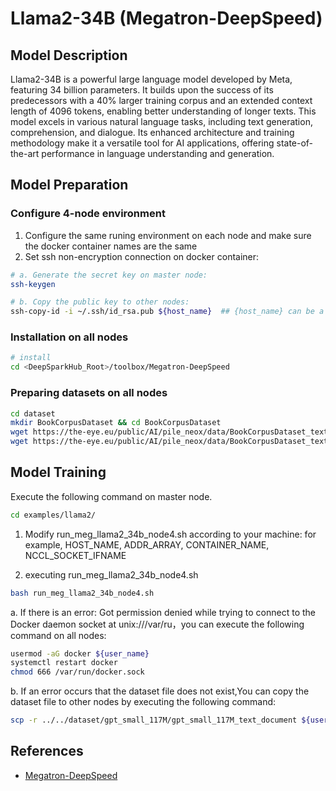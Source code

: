 # Llama2-34B (Megatron-DeepSpeed)

## Model Description

Llama2-34B is a powerful large language model developed by Meta, featuring 34 billion parameters. It builds upon the
success of its predecessors with a 40% larger training corpus and an extended context length of 4096 tokens, enabling
better understanding of longer texts. This model excels in various natural language tasks, including text generation,
comprehension, and dialogue. Its enhanced architecture and training methodology make it a versatile tool for AI
applications, offering state-of-the-art performance in language understanding and generation.

## Model Preparation

### Configure 4-node environment

1. Configure the same runing environment on each node and make sure the docker container names are the same
2. Set ssh non-encryption connection on docker container:

```sh
# a. Generate the secret key on master node:
ssh-keygen

# b. Copy the public key to other nodes:
ssh-copy-id -i ~/.ssh/id_rsa.pub ${host_name}  ## {host_name} can be a specified Ip address or domain name
```

### Installation on all nodes

```sh
# install
cd <DeepSparkHub_Root>/toolbox/Megatron-DeepSpeed
```

### Preparing datasets on all nodes

```sh
cd dataset
mkdir BookCorpusDataset && cd BookCorpusDataset
wget https://the-eye.eu/public/AI/pile_neox/data/BookCorpusDataset_text_document.bin
wget https://the-eye.eu/public/AI/pile_neox/data/BookCorpusDataset_text_document.idx
```

## Model Training

Execute the following command on master node.

```sh
cd examples/llama2/
```

1. Modify run_meg_llama2_34b_node4.sh according to your machine: for example, HOST_NAME, ADDR_ARRAY, CONTAINER_NAME,
   NCCL_SOCKET_IFNAME

2. executing run_meg_llama2_34b_node4.sh

```sh
bash run_meg_llama2_34b_node4.sh
```

a. If there is an error: Got permission denied while trying to connect to the Docker daemon socket at
unix:///var/ru，you can execute the following command on all nodes:

```sh
usermod -aG docker ${user_name} 
systemctl restart docker
chmod 666 /var/run/docker.sock

```

b. If an error occurs that the dataset file does not exist,You can copy the dataset file to other nodes by executing the
following command:

```sh
scp -r ../../dataset/gpt_small_117M/gpt_small_117M_text_document ${user_name}@${host_name}:path/to/megatron-deepspeed/dataset/gpt_small_117M/gpt_small_117M_text_document
```

## References

- [Megatron-DeepSpeed](https://github.com/microsoft/Megatron-DeepSpeed)

